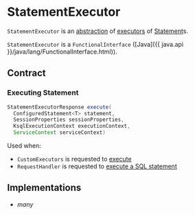 # StatementExecutor

`StatementExecutor` is an [abstraction](#contract) of [executors](#implementations) of [Statement](Statement.md)s.

`StatementExecutor` is a `FunctionalInterface` ([Java]({{ java.api }}/java/lang/FunctionalInterface.html)).

## Contract

### <span id="execute"> Executing Statement

```java
StatementExecutorResponse execute(
  ConfiguredStatement<T> statement,
  SessionProperties sessionProperties,
  KsqlExecutionContext executionContext,
  ServiceContext serviceContext)
```

Used when:

* `CustomExecutors` is requested to [execute](CustomExecutors.md#execute)
* `RequestHandler` is requested to [execute a SQL statement](RequestHandler.md#executeStatement)

## Implementations

* _many_
